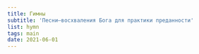 ```yaml
---
title: Гимны
subtitle: 'Песни—восхваления Бога для практики преданности'
list: hymn
tags: main
date: 2021-06-01
---
```


